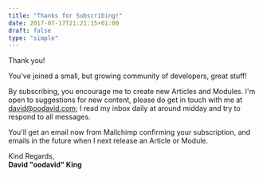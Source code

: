 ```yaml
---
title: "Thanks for Subscribing!"
date: 2017-07-17T21:21:15+01:00
draft: false
type: "simple"
---
```


Thank you!

You've joined a small, but growing community of developers, great stuff!

By subscribing, you encourage me to create new Articles and Modules. I'm open to suggestions for new content, please do get in touch with me at [david@oodavid.com](mailto:david@oodavid.com); I read my inbox daily at around midday and try to respond to all messages.

You'll get an email now from Mailchimp confirming your subscription, and emails in the future when I next release an Article or Module.

Kind Regards,<br>
**David "oodavid" King**
